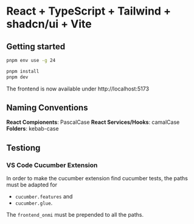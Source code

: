 # React + TypeScript + Tailwind + shadcn/ui + Vite

## Getting started

```bash
pnpm env use -g 24

pnpm install
pnpm dev
```

The frontend is now available under http://localhost:5173

## Naming Conventions

**React Compionents**: PascalCase
**React Services/Hooks**: camalCase
**Folders**: kebab-case

## Testiong

### VS Code Cucumber Extension

In order to make the cucumber extension find cucumber tests, the paths must be adapted for

- `cucumber.features` and
- `cucumber.glue`.

The `frontend_onmi` must be prepended to all the paths.
